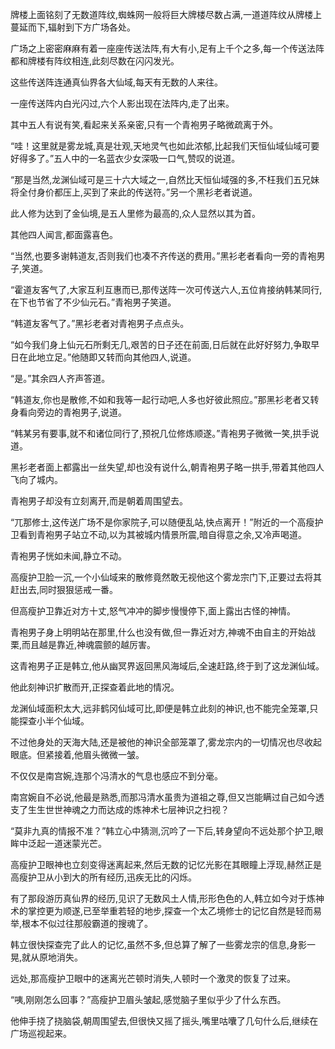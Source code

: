 
牌楼上面铭刻了无数道阵纹,蜘蛛网一般将巨大牌楼尽数占满,一道道阵纹从牌楼上蔓延而下,辐射到下方广场各处。

广场之上密密麻麻有着一座座传送法阵,有大有小,足有上千个之多,每一个传送法阵都和牌楼有阵纹相连,此刻尽数在闪闪发光。

这些传送阵连通真仙界各大仙域,每天有无数的人来往。

一座传送阵内白光闪过,六个人影出现在法阵内,走了出来。

其中五人有说有笑,看起来关系亲密,只有一个青袍男子略微疏离于外。

“哇！这里就是雾龙城,真是壮观,天地灵气也如此浓郁,比起我们天恒仙域仙域可要好得多了。”五人中的一名蓝衣少女深吸一口气,赞叹的说道。

“那是当然,龙渊仙域可是三十六大域之一,自然比天恒仙域强的多,不枉我们五兄妹将全付身价都压上,买到了来此的传送符。”另一个黑衫老者说道。

此人修为达到了金仙境,是五人里修为最高的,众人显然以其为首。

其他四人闻言,都面露喜色。

“当然,也要多谢韩道友,否则我们也凑不齐传送的费用。”黑衫老者看向一旁的青袍男子,笑道。

“霍道友客气了,大家互利互惠而已,那传送阵一次可传送六人,五位肯接纳韩某同行,在下也节省了不少仙元石。”青袍男子笑道。

“韩道友客气了。”黑衫老者对青袍男子点点头。

“如今我们身上仙元石所剩无几,艰苦的日子还在前面,日后就在此好好努力,争取早日在此地立足。”他随即又转而向其他四人,说道。

“是。”其余四人齐声答道。

“韩道友,你也是散修,不如和我等一起行动吧,人多也好彼此照应。”那黑衫老者又转身看向旁边的青袍男子,说道。

“韩某另有要事,就不和诸位同行了,预祝几位修炼顺遂。”青袍男子微微一笑,拱手说道。

黑衫老者面上都露出一丝失望,却也没有说什么,朝青袍男子略一拱手,带着其他四人飞向了城内。

青袍男子却没有立刻离开,而是朝着周围望去。

“兀那修士,这传送广场不是你家院子,可以随便乱站,快点离开！”附近的一个高瘦护卫看到青袍男子站立不动,以为其被城内情景所震,暗自得意之余,又冷声喝道。

青袍男子恍如未闻,静立不动。

高瘦护卫脸一沉,一个小仙域来的散修竟然敢无视他这个雾龙宗门下,正要过去将其赶出去,同时狠狠惩戒一番。

但高瘦护卫靠近对方十丈,怒气冲冲的脚步慢慢停下,面上露出古怪的神情。

青袍男子身上明明站在那里,什么也没有做,但一靠近对方,神魂不由自主的开始战栗,而且越是靠近,神魂震颤的越厉害。

这青袍男子正是韩立,他从幽冥界返回黑风海域后,全速赶路,终于到了这龙渊仙域。

他此刻神识扩散而开,正探查着此地的情况。

龙渊仙域面积太大,远非鹤冈仙域可比,即便是韩立此刻的神识,也不能完全笼罩,只能探查小半个仙域。

不过他身处的天海大陆,还是被他的神识全部笼罩了,雾龙宗内的一切情况也尽收起眼底。但紧接着,他眉头微微一皱。

不仅仅是南宫婉,连那个冯清水的气息也感应不到分毫。

南宫婉自不必说,他最是熟悉,而那冯清水虽贵为道祖之尊,但又岂能瞒过自己如今透支了生生世世神魂之力而达成的炼神术七层神识之扫视？

“莫非九真的情报不准？”韩立心中猜测,沉吟了一下后,转身望向不远处那个护卫,眼眸中泛起一道迷蒙光芒。

高瘦护卫眼神也立刻变得迷离起来,然后无数的记忆光影在其眼瞳上浮现,赫然正是高瘦护卫从小到大的所有经历,迅疾无比的闪烁。

有了那段游历真仙界的经历,见识了无数风土人情,形形色色的人,韩立如今对于炼神术的掌控更为顺遂,已至举重若轻的地步,探查一个太乙境修士的记忆自然是轻而易举,根本不似过往那般霸道的搜魂了。

韩立很快探查完了此人的记忆,虽然不多,但总算了解了一些雾龙宗的信息,身影一晃,就从原地消失。

远处,那高瘦护卫眼中的迷离光芒顿时消失,人顿时一个激灵的恢复了过来。

“咦,刚刚怎么回事？”高瘦护卫眉头皱起,感觉脑子里似乎少了什么东西。

他伸手挠了挠脑袋,朝周围望去,但很快又摇了摇头,嘴里咕囔了几句什么后,继续在广场巡视起来。